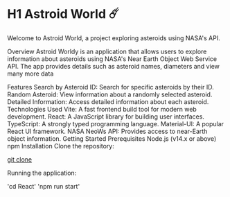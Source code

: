 # H1  Astroid World ☄️
Welcome to  Astroid World, a project exploring asteroids using NASA's API.

Overview
 Astroid Worldy is an application that allows users to explore information about asteroids using NASA's Near Earth Object Web Service API. The app provides details such as asteroid names, diameters and view many more data 

Features
Search by Asteroid ID: Search for specific asteroids by their ID.
Random Asteroid: View information about a randomly selected asteroid.
Detailed Information: Access detailed information about each asteroid.
Technologies Used
Vite: A fast frontend build tool for modern web development.
React: A JavaScript library for building user interfaces.
TypeScript: A strongly typed programming language.
Material-UI: A popular React UI framework.
NASA NeoWs API: Provides access to near-Earth object information.
Getting Started
Prerequisites
Node.js (v14.x or above)
npm 
Installation
Clone the repository:

[git clone]([https://www.example.com](https://github.com/Sachin-201/React/AstroidWorld.git))

Running the application:

'cd React'
'npm run start'
